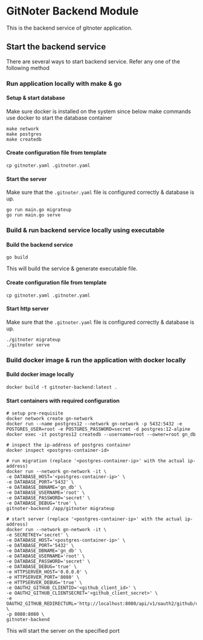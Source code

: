 # GitNoter Backend Module
This is the backend service of gitnoter application.

## Start the backend service
There are several ways to start backend service. Refer any one of the following method
### Run application locally with make & go
#### Setup & start database
Make sure docker is installed on the system since below make commands use docker to start the database container
```
make network
make postgres
make createdb
```

#### Create configuration file from template
```shell
cp gitnoter.yaml .gitnoter.yaml
```

#### Start the server
Make sure that the `.gitnoter.yaml` file is configured correctly & database is up.
```shell
go run main.go migrateup
go run main.go serve
```

### Build & run backend service locally using executable
#### Build the backend service
```shell
go build
```
This will build the service & generate executable file.

#### Create configuration file from template
```shell
cp gitnoter.yaml .gitnoter.yaml
```

#### Start http server
Make sure that the `.gitnoter.yaml` file is configured correctly & database is up.
```shell
./gitnoter migrateup
./gitnoter serve
```

### Build docker image & run the application with docker locally

#### Build docker image locally
```
docker build -t gitnoter-backend:latest .
```

#### Start containers with required configuration
```
# setup pre-requisite
docker network create gn-network
docker run --name postgres12 --network gn-network -p 5432:5432 -e POSTGRES_USER=root -e POSTGRES_PASSWORD=secret -d postgres:12-alpine
docker exec -it postgres12 createdb --username=root --owner=root gn_db

# inspect the ip-address of postgres container
docker inspect <postgres-container-id>

# run migration (replace '<postgres-container-ip>' with the actual ip-address)
docker run --network gn-network -it \
-e DATABASE_HOST='<postgres-container-ip>' \
-e DATABASE_PORT='5432' \
-e DATABASE_DBNAME='gn_db' \
-e DATABASE_USERNAME='root' \
-e DATABASE_PASSWORD='secret' \
-e DATABASE_DEBUG='true' \
gitnoter-backend /app/gitnoter migrateup

# start server (replace '<postgres-container-ip>' with the actual ip-address)
docker run --network gn-network -it \
-e SECRETKEY='secret' \
-e DATABASE_HOST='<postgres-container-ip>' \
-e DATABASE_PORT='5432' \
-e DATABASE_DBNAME='gn_db' \
-e DATABASE_USERNAME='root' \
-e DATABASE_PASSWORD='secret' \
-e DATABASE_DEBUG='true' \
-e HTTPSERVER_HOST='0.0.0.0' \
-e HTTPSERVER_PORT='8080' \
-e HTTPSERVER_DEBUG='true' \
-e OAUTH2_GITHUB_CLIENTID='<github_client_id>' \
-e OAUTH2_GITHUB_CLIENTSECRET='<github_client_secret>' \
-e OAUTH2_GITHUB_REDIRECTURL='http://localhost:8080/api/v1/oauth2/github/callback' \
-p 8080:8080 \
gitnoter-backend
```

This will start the server on the specified port

